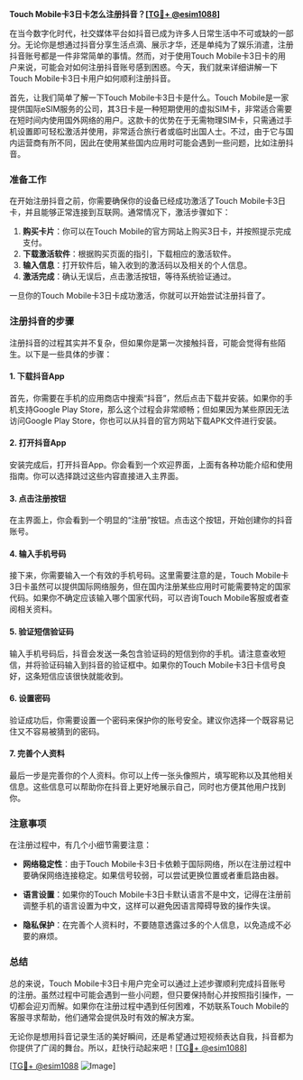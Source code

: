 **Touch Mobile卡3日卡怎么注册抖音？[[TG💪+ @esim1088](https://t.me/s/esim1088)]**

在当今数字化时代，社交媒体平台如抖音已成为许多人日常生活中不可或缺的一部分。无论你是想通过抖音分享生活点滴、展示才华，还是单纯为了娱乐消遣，注册抖音账号都是一件非常简单的事情。然而，对于使用Touch Mobile卡3日卡的用户来说，可能会对如何注册抖音账号感到困惑。今天，我们就来详细讲解一下Touch Mobile卡3日卡用户如何顺利注册抖音。

首先，让我们简单了解一下Touch Mobile卡3日卡是什么。Touch Mobile是一家提供国际eSIM服务的公司，其3日卡是一种短期使用的虚拟SIM卡，非常适合需要在短时间内使用国外网络的用户。这款卡的优势在于无需物理SIM卡，只需通过手机设置即可轻松激活并使用，非常适合旅行者或临时出国人士。不过，由于它与国内运营商有所不同，因此在使用某些国内应用时可能会遇到一些问题，比如注册抖音。

### 准备工作

在开始注册抖音之前，你需要确保你的设备已经成功激活了Touch Mobile卡3日卡，并且能够正常连接到互联网。通常情况下，激活步骤如下：

1. **购买卡片**：你可以在Touch Mobile的官方网站上购买3日卡，并按照提示完成支付。
2. **下载激活软件**：根据购买页面的指引，下载相应的激活软件。
3. **输入信息**：打开软件后，输入收到的激活码以及相关的个人信息。
4. **激活完成**：确认无误后，点击激活按钮，等待系统验证通过。

一旦你的Touch Mobile卡3日卡成功激活，你就可以开始尝试注册抖音了。

### 注册抖音的步骤

注册抖音的过程其实并不复杂，但如果你是第一次接触抖音，可能会觉得有些陌生。以下是一些具体的步骤：

#### 1. 下载抖音App

首先，你需要在手机的应用商店中搜索“抖音”，然后点击下载并安装。如果你的手机支持Google Play Store，那么这个过程会非常顺畅；但如果因为某些原因无法访问Google Play Store，你也可以从抖音的官方网站下载APK文件进行安装。

#### 2. 打开抖音App

安装完成后，打开抖音App。你会看到一个欢迎界面，上面有各种功能介绍和使用指南。你可以选择跳过这些内容直接进入主界面。

#### 3. 点击注册按钮

在主界面上，你会看到一个明显的“注册”按钮。点击这个按钮，开始创建你的抖音账号。

#### 4. 输入手机号码

接下来，你需要输入一个有效的手机号码。这里需要注意的是，Touch Mobile卡3日卡虽然可以提供国际网络服务，但在国内注册某些应用时可能需要特定的国家代码。如果你不确定应该输入哪个国家代码，可以咨询Touch Mobile客服或者查阅相关资料。

#### 5. 验证短信验证码

输入手机号码后，抖音会发送一条包含验证码的短信到你的手机。请注意查收短信，并将验证码输入到抖音的验证框中。如果你的Touch Mobile卡3日卡信号良好，这条短信应该很快就能收到。

#### 6. 设置密码

验证成功后，你需要设置一个密码来保护你的账号安全。建议你选择一个既容易记住又不容易被猜到的密码。

#### 7. 完善个人资料

最后一步是完善你的个人资料。你可以上传一张头像照片，填写昵称以及其他相关信息。这些信息可以帮助你在抖音上更好地展示自己，同时也方便其他用户找到你。

### 注意事项

在注册过程中，有几个小细节需要注意：

- **网络稳定性**：由于Touch Mobile卡3日卡依赖于国际网络，所以在注册过程中要确保网络连接稳定。如果信号较弱，可以尝试更换位置或者重启路由器。
  
- **语言设置**：如果你的Touch Mobile卡3日卡默认语言不是中文，记得在注册前调整手机的语言设置为中文，这样可以避免因语言障碍导致的操作失误。

- **隐私保护**：在完善个人资料时，不要随意透露过多的个人信息，以免造成不必要的麻烦。

### 总结

总的来说，Touch Mobile卡3日卡用户完全可以通过上述步骤顺利完成抖音账号的注册。虽然过程中可能会遇到一些小问题，但只要保持耐心并按照指引操作，一切都会迎刃而解。如果你在注册过程中遇到任何困难，不妨联系Touch Mobile的客服寻求帮助，他们通常会提供及时有效的解决方案。

无论你是想用抖音记录生活的美好瞬间，还是希望通过短视频表达自我，抖音都为你提供了广阔的舞台。所以，赶快行动起来吧！[[TG💪+ @esim1088](https://t.me/s/esim1088)]

[[TG💪+ @esim1088](https://t.me/s/esim1088) ![Image](https://i.postimg.cc/4NQfJmqS/Snipaste-2025-05-13-00-14-12.png)]